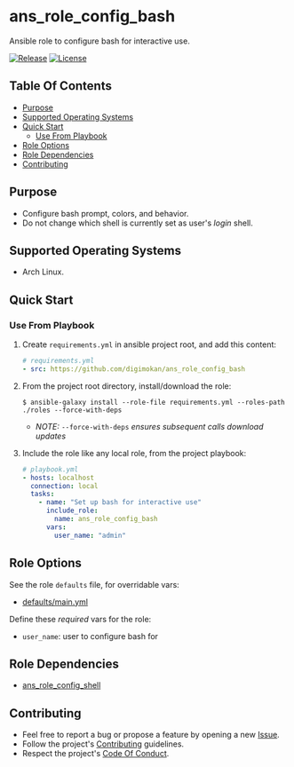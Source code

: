 # ans_role_config_bash

Ansible role to configure bash for interactive use.

[![Release](https://img.shields.io/github/release/digimokan/ans_role_config_bash.svg?label=release)](https://github.com/digimokan/ans_role_config_bash/releases/latest "Latest Release Notes")
[![License](https://img.shields.io/badge/license-MIT-blue.svg?label=license)](LICENSE.md "Project License")

## Table Of Contents

* [Purpose](#purpose)
* [Supported Operating Systems](#supported-operating-systems)
* [Quick Start](#quick-start)
    * [Use From Playbook](#use-from-playbook)
* [Role Options](#role-options)
* [Role Dependencies](#role-dependencies)
* [Contributing](#contributing)

## Purpose

* Configure bash prompt, colors, and behavior.
* Do not change which shell is currently set as user's _login_ shell.

## Supported Operating Systems

* Arch Linux.

## Quick Start

### Use From Playbook

1. Create `requirements.yml` in ansible project root, and add this content:

   ```yaml
   # requirements.yml
   - src: https://github.com/digimokan/ans_role_config_bash
   ```

2. From the project root directory, install/download the role:

   ```shell
   $ ansible-galaxy install --role-file requirements.yml --roles-path ./roles --force-with-deps
   ```

   * _NOTE:_ `--force-with-deps` _ensures subsequent calls download updates_

3. Include the role like any local role, from the project playbook:

   ```yaml
   # playbook.yml
   - hosts: localhost
     connection: local
     tasks:
       - name: "Set up bash for interactive use"
         include_role:
           name: ans_role_config_bash
         vars:
           user_name: "admin"
   ```

## Role Options

See the role `defaults` file, for overridable vars:

  * [defaults/main.yml](../defaults/main.yml)

Define these _required_ vars for the role:

  * `user_name`: user to configure bash for

## Role Dependencies

* [ans_role_config_shell](https://github.com/digimokan/ans_role_config_shell)

## Contributing

* Feel free to report a bug or propose a feature by opening a new
  [Issue](https://github.com/digimokan/ans_role_config_bash/issues).
* Follow the project's [Contributing](CONTRIBUTING.md) guidelines.
* Respect the project's [Code Of Conduct](CODE_OF_CONDUCT.md).

